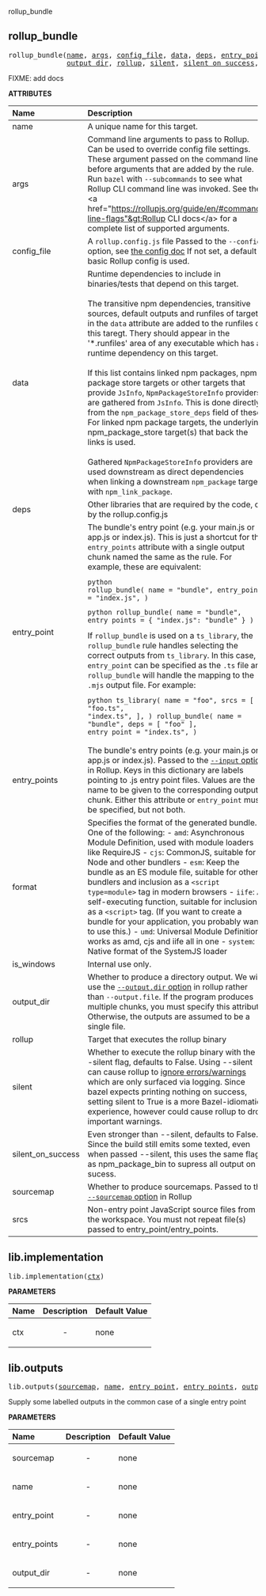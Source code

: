 <!-- Generated with Stardoc: http://skydoc.bazel.build -->

rollup_bundle

<a id="rollup_bundle"></a>

## rollup_bundle

<pre>
rollup_bundle(<a href="#rollup_bundle-name">name</a>, <a href="#rollup_bundle-args">args</a>, <a href="#rollup_bundle-config_file">config_file</a>, <a href="#rollup_bundle-data">data</a>, <a href="#rollup_bundle-deps">deps</a>, <a href="#rollup_bundle-entry_point">entry_point</a>, <a href="#rollup_bundle-entry_points">entry_points</a>, <a href="#rollup_bundle-format">format</a>, <a href="#rollup_bundle-is_windows">is_windows</a>,
              <a href="#rollup_bundle-output_dir">output_dir</a>, <a href="#rollup_bundle-rollup">rollup</a>, <a href="#rollup_bundle-silent">silent</a>, <a href="#rollup_bundle-silent_on_success">silent_on_success</a>, <a href="#rollup_bundle-sourcemap">sourcemap</a>, <a href="#rollup_bundle-srcs">srcs</a>)
</pre>

FIXME: add docs

**ATTRIBUTES**


| Name  | Description | Type | Mandatory | Default |
| :------------- | :------------- | :------------- | :------------- | :------------- |
| <a id="rollup_bundle-name"></a>name |  A unique name for this target.   | <a href="https://bazel.build/concepts/labels#target-names">Name</a> | required |  |
| <a id="rollup_bundle-args"></a>args |  Command line arguments to pass to Rollup. Can be used to override config file settings. These argument passed on the command line before arguments that are added by the rule. Run <code>bazel</code> with <code>--subcommands</code> to see what Rollup CLI command line was invoked. See the &lt;a href="https://rollupjs.org/guide/en/#command-line-flags"&gt;Rollup CLI docs&lt;/a&gt; for a complete list of supported arguments.   | List of strings | optional | [] |
| <a id="rollup_bundle-config_file"></a>config_file |  A <code>rollup.config.js</code> file Passed to the <code>--config</code> option, see [the config doc](https://rollupjs.org/guide/en/#configuration-files) If not set, a default basic Rollup config is used.   | <a href="https://bazel.build/concepts/labels">Label</a> | optional | //rollup:rollup.config |
| <a id="rollup_bundle-data"></a>data |  Runtime dependencies to include in binaries/tests that depend on this target.<br><br>    The transitive npm dependencies, transitive sources, default outputs and runfiles of targets in the <code>data</code> attribute     are added to the runfiles of this taregt. Thery should appear in the '*.runfiles' area of any executable which has     a runtime dependency on this target.<br><br>    If this list contains linked npm packages, npm package store targets or other targets that provide <code>JsInfo</code>,     <code>NpmPackageStoreInfo</code> providers are gathered from <code>JsInfo</code>. This is done directly from the     <code>npm_package_store_deps</code> field of these. For linked npm package targets, the underlying npm_package_store     target(s) that back the links is used.<br><br>    Gathered <code>NpmPackageStoreInfo</code> providers are used downstream as direct dependencies when linking a downstream     <code>npm_package</code> target with <code>npm_link_package</code>.   | <a href="https://bazel.build/concepts/labels">List of labels</a> | optional | [] |
| <a id="rollup_bundle-deps"></a>deps |  Other libraries that are required by the code, or by the rollup.config.js   | <a href="https://bazel.build/concepts/labels">List of labels</a> | optional | [] |
| <a id="rollup_bundle-entry_point"></a>entry_point |  The bundle's entry point (e.g. your main.js or app.js or index.js). This is just a shortcut for the <code>entry_points</code> attribute with a single output chunk named the same as the rule. For example, these are equivalent: <pre><code>python rollup_bundle(     name = "bundle",     entry_point = "index.js", ) </code></pre> <pre><code>python rollup_bundle(     name = "bundle",     entry_points = {         "index.js": "bundle"     } ) </code></pre> If <code>rollup_bundle</code> is used on a <code>ts_library</code>, the <code>rollup_bundle</code> rule handles selecting the correct outputs from <code>ts_library</code>. In this case, <code>entry_point</code> can be specified as the <code>.ts</code> file and <code>rollup_bundle</code> will handle the mapping to the <code>.mjs</code> output file. For example: <pre><code>python ts_library(     name = "foo",     srcs = [         "foo.ts",         "index.ts",     ], ) rollup_bundle(     name = "bundle",     deps = [ "foo" ],     entry_point = "index.ts", ) </code></pre>   | <a href="https://bazel.build/concepts/labels">Label</a> | optional | None |
| <a id="rollup_bundle-entry_points"></a>entry_points |  The bundle's entry points (e.g. your main.js or app.js or index.js). Passed to the [<code>--input</code> option](https://github.com/rollup/rollup/blob/master/docs/999-big-list-of-options.md#input) in Rollup. Keys in this dictionary are labels pointing to .js entry point files. Values are the name to be given to the corresponding output chunk. Either this attribute or <code>entry_point</code> must be specified, but not both.   | <a href="https://bazel.build/rules/lib/dict">Dictionary: Label -> String</a> | optional | {} |
| <a id="rollup_bundle-format"></a>format |  Specifies the format of the generated bundle. One of the following: - <code>amd</code>: Asynchronous Module Definition, used with module loaders like RequireJS - <code>cjs</code>: CommonJS, suitable for Node and other bundlers - <code>esm</code>: Keep the bundle as an ES module file, suitable for other bundlers and inclusion as a <code>&lt;script type=module&gt;</code> tag in modern browsers - <code>iife</code>: A self-executing function, suitable for inclusion as a <code>&lt;script&gt;</code> tag. (If you want to create a bundle for your application, you probably want to use this.) - <code>umd</code>: Universal Module Definition, works as amd, cjs and iife all in one - <code>system</code>: Native format of the SystemJS loader   | String | optional | "esm" |
| <a id="rollup_bundle-is_windows"></a>is_windows |  Internal use only.   | Boolean | optional | False |
| <a id="rollup_bundle-output_dir"></a>output_dir |  Whether to produce a directory output. We will use the [<code>--output.dir</code> option](https://github.com/rollup/rollup/blob/master/docs/999-big-list-of-options.md#outputdir) in rollup rather than <code>--output.file</code>. If the program produces multiple chunks, you must specify this attribute. Otherwise, the outputs are assumed to be a single file.   | Boolean | optional | False |
| <a id="rollup_bundle-rollup"></a>rollup |  Target that executes the rollup binary   | <a href="https://bazel.build/concepts/labels">Label</a> | optional | @rollup |
| <a id="rollup_bundle-silent"></a>silent |  Whether to execute the rollup binary with the --silent flag, defaults to False. Using --silent can cause rollup to [ignore errors/warnings](https://github.com/rollup/rollup/blob/master/docs/999-big-list-of-options.md#onwarn)  which are only surfaced via logging.  Since bazel expects printing nothing on success, setting silent to True is a more Bazel-idiomatic experience, however could cause rollup to drop important warnings.   | Boolean | optional | False |
| <a id="rollup_bundle-silent_on_success"></a>silent_on_success |  Even stronger than --silent, defaults to False. Since the build still emits some texted, even when passed --silent, this uses the same flag as npm_package_bin to supress all output on sucess.   | Boolean | optional | False |
| <a id="rollup_bundle-sourcemap"></a>sourcemap |  Whether to produce sourcemaps. Passed to the [<code>--sourcemap</code> option](https://github.com/rollup/rollup/blob/master/docs/999-big-list-of-options.md#outputsourcemap") in Rollup   | String | optional | "inline" |
| <a id="rollup_bundle-srcs"></a>srcs |  Non-entry point JavaScript source files from the workspace. You must not repeat file(s) passed to entry_point/entry_points.   | <a href="https://bazel.build/concepts/labels">List of labels</a> | optional | [] |


<a id="lib.implementation"></a>

## lib.implementation

<pre>
lib.implementation(<a href="#lib.implementation-ctx">ctx</a>)
</pre>



**PARAMETERS**


| Name  | Description | Default Value |
| :------------- | :------------- | :------------- |
| <a id="lib.implementation-ctx"></a>ctx |  <p align="center"> - </p>   |  none |


<a id="lib.outputs"></a>

## lib.outputs

<pre>
lib.outputs(<a href="#lib.outputs-sourcemap">sourcemap</a>, <a href="#lib.outputs-name">name</a>, <a href="#lib.outputs-entry_point">entry_point</a>, <a href="#lib.outputs-entry_points">entry_points</a>, <a href="#lib.outputs-output_dir">output_dir</a>)
</pre>

Supply some labelled outputs in the common case of a single entry point

**PARAMETERS**


| Name  | Description | Default Value |
| :------------- | :------------- | :------------- |
| <a id="lib.outputs-sourcemap"></a>sourcemap |  <p align="center"> - </p>   |  none |
| <a id="lib.outputs-name"></a>name |  <p align="center"> - </p>   |  none |
| <a id="lib.outputs-entry_point"></a>entry_point |  <p align="center"> - </p>   |  none |
| <a id="lib.outputs-entry_points"></a>entry_points |  <p align="center"> - </p>   |  none |
| <a id="lib.outputs-output_dir"></a>output_dir |  <p align="center"> - </p>   |  none |


